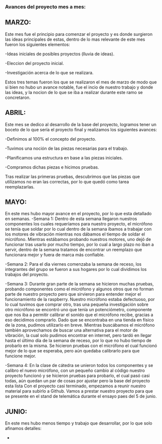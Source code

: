 ### Avances del proyecto mes a mes:


## MARZO:
Este mes fue el principio para comenzar el proyecto y es donde surgieron las ideas principales de estas, dentro de lo mas relevante de este mes fueron los siguientes elementos: 

-Ideas iniciales de posibles proyectos (lluvia de ideas). 

-Eleccion del proyecto inicial.

-Investigación acerca de lo que se realizara.

Estos tres temas fueron los que se realizaron el mes de marzo de modo que si bien no hubo un avance notable, fue el incio de nuestro trabajo y donde las ideas, y la nocion de lo que se iba a realizar durante este ramo se concretaron.

## ABRIL:
Este mes se dedico al desarrollo de la base del proyecto, logramos tener un boceto de lo que sería el proyecto final y realizamos los siguientes avances:

-Definimos al  100% el concepto del proyecto.

-Tuvimos una noción de las piezas necesarias para el trabajo.

-Planificamos una estructura en base a las piezas iniciales.

-Compramos dichas piezas e hicimos pruebas.

Tras realizar las primeras pruebas, descubrimos que las piezas que utilizamos no eran las correctas, por lo que quedó como tarea reemplazarlas.

## MAYO:
En este mes hubo mayor avance en el proyecto, por lo que esta detallado en semanas.
-Semana 1:
Dentro de esta semana llegaron nuestros componentes los cuales requeríamos para nuestro proyecto, el micrófono se tenía que soldar por lo cual dentro de la semana íbamos a trabajar con los motores de vibración mientras nos dábamos el tiempo de soldar el micrófono.
Mientras estábamos probando nuestros motores, uno dejó de funcionar tras usarlo por mucho tiempo, por lo cual a largo plazo no iban a servir, dentro de la semana tratamos de encontrar un reemplazo que funcionara mejor y fuera de marca más confiable.

-Semana 2:
Para el dia viernes comenzaba la semana de receso, los integrantes del grupo se fueron a sus hogares por lo cual dividimos los trabajos del proyecto.

-Semana 3:
Durante gran parte de la semana se hicieron muchas pruebas, probando componentes como el micrófono y algunos otros que no forman parte de nuestro proyecto pero que sirvieron para entender mejor el funcionamiento de la raspberry.
Nuestro micrófono estaba defectuoso, por lo cual tuvimos que comprar otro, tras una pequeña investigación sobre otro micrófono se encontró uno que tenía un potenciómetro, componente que nos iba a permitir calibrar el sonido que el micrófono recibe, gracias a eso decidimos comprarlo. Dado que se encontraba en una tienda en físico de la zona, pudimos utilizarlo en breve.
Mientras buscábamos el micrófono también aprovechamos de buscar una alternativa para el motor de vibración, la cual solo pudimos encontrar en internet, pero tardó en llegar hasta el último día de la semana de receso, por lo que no hubo tiempo de probarlo en la misma.
Se hicieron pruebas con el micrófono el cual funcionó mejor de lo que se esperaba, pero aún quedaba calibrarlo para que funcione mejor.

-Semana 4:
En la clase de cátedra se unieron todos los componentes y se calibro el nuevo micrófono, con un pequeño cambio al código nuestro proyecto funcionó y se hicieron pruebas para probarlo, el cual pasó casi todas, aún quedan un par de cosas por ajustar pero la base del proyecto esta lista
Con el proyecto casi terminado, empezamos a reunir nuestro material para subirlo a Github.
Vamos a prestar nuestro proyecto para que se presente en el stand de telemática durante el ensayo paes del 5 de junio.


## JUNIO:
En este mes hubo menos tiempo y trabajo que desarrollar, por lo que solo afinamos detalles:

-
